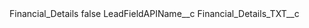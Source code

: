 <?xml version="1.0" encoding="UTF-8"?>
<CustomMetadata xmlns="http://soap.sforce.com/2006/04/metadata" xmlns:xsi="http://www.w3.org/2001/XMLSchema-instance" xmlns:xsd="http://www.w3.org/2001/XMLSchema">
    <label>Financial_Details</label>
    <protected>false</protected>
    <values>
        <field>LeadFieldAPIName__c</field>
        <value xsi:type="xsd:string">Financial_Details_TXT__c</value>
    </values>
</CustomMetadata>
